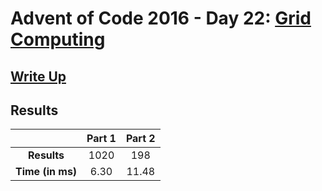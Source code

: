 # Advent of Code 2016 - Day 22: [Grid Computing](https://adventofcode.com/2016/day/22)

## [Write Up](https://codingap.github.io/advent-of-code/writeups/2016/day22)

## Results

|                  | **Part 1** | **Part 2** |
| :--------------: | :--------: | :--------: |
|   **Results**    | 1020 | 198 |
| **Time (in ms)** | 6.30 | 11.48 |

